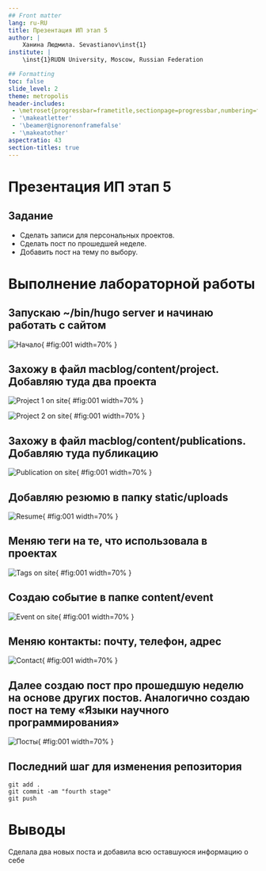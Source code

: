 ```yaml
---
## Front matter
lang: ru-RU
title: Презентация ИП этап 5
author: |
	Ханина Людмила. Sevastianov\inst{1}
institute: |
	\inst{1}RUDN University, Moscow, Russian Federation

## Formatting
toc: false
slide_level: 2
theme: metropolis
header-includes: 
 - \metroset{progressbar=frametitle,sectionpage=progressbar,numbering=fraction}
 - '\makeatletter'
 - '\beamer@ignorenonframefalse'
 - '\makeatother'
aspectratio: 43
section-titles: true
---
```


# Презентация ИП этап 5

## Задание

* Сделать записи для персональных проектов.
* Сделать пост по прошедшей неделе.
* Добавить пост на тему по выбору. 

# Выполнение лабораторной работы

## Запускаю ~/bin/hugo server и начинаю работать с сайтом

![Начало](image/1.png){ #fig:001 width=70% }

## Захожу в файл macblog/content/project. Добавляю туда два проекта

![Project 1 on site](image/project2.png){ #fig:001 width=70% }

![Project 2 on site](image/saper2.png){ #fig:001 width=70% }

## Захожу в файл macblog/content/publications. Добавляю туда публикацию 

![Publication on site](image/publication2.png){ #fig:001 width=70% }

## Добавляю резюмю в папку static/uploads

![Resume](image/resume.png){ #fig:001 width=70% }

## Меняю теги на те, что использовала в проектах

![Tags on site](image/tags2.png){ #fig:001 width=70% }

## Cоздаю событие в папке content/event

![Event on site](image/event2.png){ #fig:001 width=70% }

## Меняю контакты: почту, телефон, адрес 

![Contact](image/contact.png){ #fig:001 width=70% }

## Далее создаю пост про прошедшую неделю на основе других постов. Аналогично создаю пост на тему «Языки научного программирования»

![Посты](image/post1.png){ #fig:001 width=70% }

## Последний шаг для изменения репозитория

```
git add .
git commit -am "fourth stage"
git push
```

# Выводы

Сделала два новых поста и добавила всю оставшуюся информацию о себе
